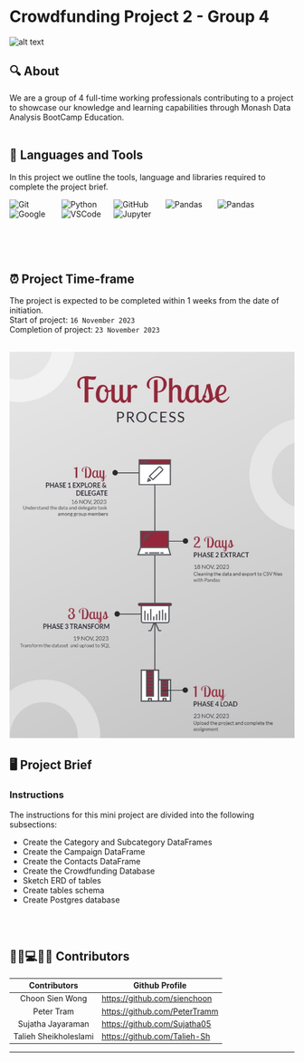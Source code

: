 # Crowdfunding Project 2 - Group 4
![alt text](https://png.pngtree.com/thumb_back/fh260/back_our/20190621/ourmid/pngtree-blue-minimalist-technology-computer-banner-image_178469.jpg)

## 🔍 About

We are a group of 4 full-time working professionals contributing to a project to showcase our knowledge and learning capabilities through Monash Data Analysis BootCamp Education.<br><br/>

## 🧰 Languages and Tools

In this project we outline the tools, language and libraries required to complete the project brief.
<br>

<img align="left" alt="Git" width="80px" style="padding-right:12px;" src="https://cdn.jsdelivr.net/gh/devicons/devicon/icons/git/git-original.svg" />

<img align="left" alt="Python" width="80x" style="padding-right:12px;" src="https://cdn.jsdelivr.net/gh/devicons/devicon/icons/python/python-plain.svg" />

<img align="left" alt="GitHub" width="80px" style="padding-right:12px;" src="https://cdn.jsdelivr.net/gh/devicons/devicon/icons/github/github-original.svg" />

<img align="left" alt="Pandas" width="80px" style="padding-right:12px;" src="https://cdn.jsdelivr.net/gh/devicons/devicon/icons/pandas/pandas-original-wordmark.svg" />

<img align="left" alt="Pandas" width="80px" style="padding-right:12px;" src="https://cdn.jsdelivr.net/gh/devicons/devicon/icons/postgresql/postgresql-original-wordmark.svg" />

<img align="left" alt="Google" width="80px" style="padding-right:12px;" src="https://cdn.jsdelivr.net/gh/devicons/devicon/icons/google/google-original-wordmark.svg" />

<img align="left" alt="VSCode" width="80px" style="padding-right:12px;" src="https://cdn.jsdelivr.net/gh/devicons/devicon/icons/vscode/vscode-original.svg" />

<img align="left" alt="Jupyter" width="80px" style="padding-right:12px;" src="https://cdn.jsdelivr.net/gh/devicons/devicon/icons/jupyter/jupyter-original-wordmark.svg" />
<br/>

<br><br/>
<br><br/>

## ⏰ Project Time-frame

The project is expected to be completed within 1 weeks from the date of initiation.
<br>
Start of project: `16 November 2023` <br/>
Completion of project: `23 November 2023` 
<br><br/>

![GitHub Image](/timeline.jpg)

## 🖥️ Project Brief
### Instructions
The instructions for this mini project are divided into the following subsections:

* Create the Category and Subcategory DataFrames
* Create the Campaign DataFrame
* Create the Contacts DataFrame
* Create the Crowdfunding Database
* Sketch ERD of tables
* Create tables schema
* Create Postgres database
<br>
<br/>


## 👨‍💼💻👩‍💼 Contributors 

| <center>Contributors</center>    | <center>Github Profile</center>      |
| ----------------| ----------------------------------------------------- |
| <center>Choon Sien Wong</center>      | https://github.com/sienchoon    |    
| <center>Peter Tram</center>| https://github.com/PeterTramm              |
| <center>Sujatha Jayaraman</center>| https://github.com/Sujatha05            |
| <center>Talieh Sheikholeslami</center> |   https://github.com/Talieh-Sh     | 
----------------------------------------------------------------        
